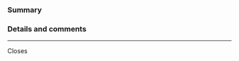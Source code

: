 <!--
⚠️ If you do not respect this template, your pull request will be closed.
⚠️ Your pull request title should be short detailed and understandable for all.
⚠️ Also, please add a release note file using reno if the change needs to be
  documented in the release notes.
⚠️ If your pull request fixes an open issue, please link to the issue.

- [ ] I have added the tests to cover my changes.
- [ ] I have updated the documentation accordingly.
- [ ] I have read the CONTRIBUTING document.
-->

### Summary



### Details and comments


---
Closes
